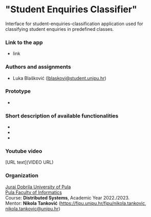 # "Student Enquiries Classifier"

Interface for student-enquiries-classification application used for classifying student enquiries in predefined classes.

### Link to the app
- link

### Authors and assignments

-   Luka Blašković (lblaskovi@student.unipu.hr)

### Prototype
- 

### Short description of available functionalities
- 
-
-

### Youtube video

[URL text](VIDEO URL)

### Organization

[Juraj Dobrila University of Pula](http://www.unipu.hr/)  
[Pula Faculty of Informatics](https://fipu.unipu.hr/)  
Course: **Distributed Systems**, Academic Year 2022./2023.  
Mentor: **Nikola Tanković** (https://fipu.unipu.hr/fipu/nikola.tankovic, nikola.tankovic@unipu.hr)
